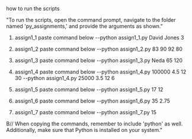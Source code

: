 how to run the scripts 

"To run the scripts, open the command prompt, navigate to the folder named 'py_assignments,' and provide the arguments as shown."

1. assign1_1 paste command below 
 --python assign1_1.py David Jones 3

2. assign1_2 paste command below 
 --python assign1_2.py 83 90 92 80

3. assign1_3 paste command below 
 --python assign1_3.py Neda 65 120

4. assign1_4 paste command below 
 --python assign1_4.py 100000 4.5 12 30
 --python assign1_4.py 25000 3.5 12 6

5. assign1_5 paste command below
 --python assign1_5.py 17 12

6. assign1_6 paste command below
 --python assign1_6.py 35 2.75


7. assign1_7 paste command below
 --python assign1_7.py 15

B// When copying the commands, remember to include 'python' as well.
 Additionally, make sure that Python is installed on your system."


